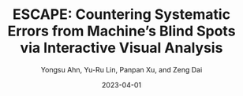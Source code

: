 ---
title: "ESCAPE: Countering Systematic Errors from Machine’s Blind Spots via Interactive Visual Analysis"
collection: publications
permalink: /publication/p7-chi-2023-escape
excerpt: 'This paper is about the number 3. The number 4 is left for future work.'
date: 2023-04-01
venue: 'CHI 2023'
author: 'Yongsu Ahn, Yu-Ru Lin, Panpan Xu, and Zeng Dai'
paperurl: 'https://arxiv.org/pdf/2303.09657.pdf'
citation: 'Your Name, You. (2015). &quot;Paper Title Number 3.&quot; <i>Journal 1</i>. 1(3).'
---